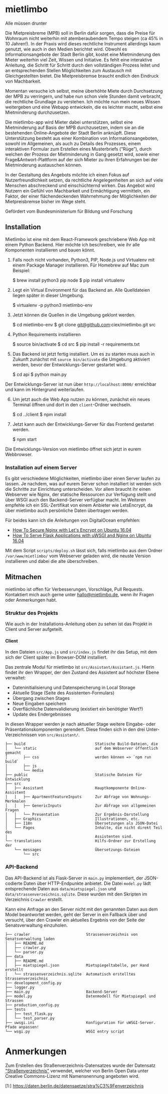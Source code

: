 # mietlimbo

Alle müssen drunter

Die Mietpreisbreme (MPB) soll in Berlin dafür sorgen, dass die Preise für Wohnraum nicht weiterhin mit atemberaubendem Tempo steigen (ca 45% in 10 Jahren!). In der Praxis wird dieses rechtliche Instrument allerdings kaum genutzt, wie auch in den Medien berichtet wird. Obwohl es Informationsangebote der Stadt Berlin gibt, kostet eine Mietminderung den Mieter weiterhin viel Zeit, Wissen und Initiative. Es fehlt eine interaktive Anleitung, die Schritt für Schritt durch den vollständigen Prozess leitet und an entsprechenden Stellen Möglichkeiten zum Austausch mit Gleichgestellten bietet. Die Mietpreisbremse braucht endlich den Eindruck von Machbarkeit.

Momentan versuche ich selbst, meine überhöhte Miete durch Durchsetzung der MPB zu verringern, und habe nun schon viele Stunden damit verbracht, die rechtliche Grundlage zu verstehen. Ich möchte nun mein neues Wissen weitergeben und eine Webapp entwickeln, die es leichter macht, selbst eine Mietminderung durchzusetzen.

Die mietlimbo-app wird Mieter dabei unterstützen, selbst eine Mietminderung auf Basis der MPB durchzusetzen, indem sie an die bestehenden Online-Angebote der Stadt Berlin anknüpft. Diese Unterstützung besteht aus einer Kombination von Informationsangeboten, sowohl im Allgemeinen, als auch zu Details des Prozesses, einem interaktiven Formular zum Erstellen eines Musterbriefs (“Rüge”), durch welchen der Prozess der Mietminderung in Gang gesetzt wird, sowie einer Frage&Antwort-Plattform auf der sich Mieter zu ihren Erfahrungen bei der Mietminderung austauschen können. 

In der Gestaltung des Angebots möchte ich einen Fokus auf Nutzerfreundlichkeit setzen, da rechtliche Angelegenheiten an sich auf viele Menschen abschreckend und einschüchternd wirken. Das Angebot wird Nutzern ein Gefühl von Machbarkeit und Ermächtigung vermitteln, ein Faktor, der einer flächendeckenden Wahrnehmung der Möglichkeiten der Mietpreisbremse bisher im Wege steht.

Gefördert vom Bundesministerium für Bildung und Forschung

## Installation

Mietlimbo ist eine mit dem React-Framework geschriebene Web App mit einem Python Backend. Hier möchte ich beschreiben, wie ihr alle Komponenten installieren und bauen könnt.

1. Falls noch nicht vorhanden, Python3, PIP, Node.js und Virtualenv mit einem Package Manager installieren. Für Homebrew auf Mac zum Beispiel:

	$ brew install python3 pip node
	$ pip install virtualenv

2. Legt ein Virtual Environment für das Backend an. Alle Quelldateien liegen später in dieser Umgebung. 

	$ virtualenv -p python3 mietlimbo-env

3. Jetzt können die Quellen in die Umgebung geklont werden.

	$ cd mietlimbo-env
	$ git clone git@github.com:ciex/mietlimbo.git src

4. Python Requirements installieren

	$ source bin/activate
	$ cd src
	$ pip install -r requirements.txt

5. Das Backend ist jetzt fertig installiert. Um es zu starten muss auch in Zukunft zunächst mit `source bin/activate` die Umgebung aktiviert werden, bevor der Entwicklungs-Server gestartet wird.

	$ cd api
	$ python main.py

Der Entwicklungs-Server ist nun über `http://localhost:8000/` erreichbar und kann im Hintergrund weiterlaufen.

6. Um jetzt auch die Web App nutzen zu können, zunächst ein neues Terminal öffnen und dort in den `client`-Ordner wechseln.

	$ cd ../client
	$ npm install

7. Jetzt kann auch der Entwicklungs-Server für das Frontend gestartet werden.

	$ npm start

Die Entwicklungs-Version von mietlimbo öffnet sich jetzt in eurem Webbrowser.

### Installation auf einem Server

Es gibt verschiedene Möglichkeiten, mietlimbo über einen Server laufen zu lassen. Je nachdem, was auf eurem Server schon installiert ist werden sich die Schritte zur Einrichtung unterscheiden. Vor allem braucht ihr einen Webserver wie Nginx, der statische Ressourcen zur Verfügung stellt und über WSGI auch den Backend-Server verfügbar macht. Im Weiteren empfehle ich ein SSL-Zertifikat von einem Anbieter wie LetsEncrypt, da über mietlimbo auch persönliche Daten übertragen werden.

Für beides kann ich die Anleitungen von DigitalOcean empfehlen:

- [How To Secure Nginx with Let's Encrypt on Ubuntu 16.04](https://www.digitalocean.com/community/tutorials/how-to-secure-nginx-with-let-s-encrypt-on-ubuntu-16-04)
- [How To Serve Flask Applications with uWSGI and Nginx on Ubuntu 16.04](https://www.digitalocean.com/community/tutorials/how-to-serve-flask-applications-with-uwsgi-and-nginx-on-ubuntu-16-04)

Mit dem Script `scripts/deploy.sh` lässt sich, falls mietlimbo aus dem Ordner `/var/www/mietlimbo/` vom Webserver geladen wird, die neuste Version installieren und dabei die alte überschreiben.

## Mitmachen

mietlimbo ist offen für Verbesserungen, Vorschläge, Pull Requests. Kontaktiert mich auch gerne unter [hallo@mietlimbo.de](mailto:hallo@mietlimbo.de), wenn ihr Fragen oder Anmerkungen habt.

### Struktur des Projekts

Wie auch in der Installations-Anleitung oben zu sehen ist das Projekt in Client und Server aufgeteilt. 

#### Client

In den Dateien `src/App.js` und `src/index.js` findet ihr das Setup, mit dem sich der Client später im Browser-DOM installiert. 

Das zentrale Modul für mietlimbo ist `src/Assistant/Assistant.js`. Hierin findet ihr den Wrapper, der den Zustand des Assistent auf höchster Ebene verwaltet:

- Dateninitialisierung und Datenspeicherung in Local Storage
- Aktuelle Stage (Seite des Assistenten-Formulars)
- Übergang zwischen Stages
- Neue Eingaben speichern
- Overflächliche Datenvalidierung (existiert ein benötigter Wert?)
- Update des Endergebnisses

In diesen Wrapper werden je nach aktueller Stage weitere Eingabe- oder Präsentationskomponenten gerendert. Diese finden sich in den drei Unter-Verzeichnissen von `src/Assistant/`.

	├── build								Statische Build-Dateien, die 
	│   └── static 							auf dem Webserver öffentlich gemacht
	│       ├── css 						werden können => `npm run build`
	│       ├── js
	│       └── media
	├── public 								Statische Dateien für Entwicklung
	├── src
	│   ├── Assistant 						Hauptkomponente Online-Assistent
	│   │   ├── ApartmentFeatureInputs 		Zur Abfrage von Wohnungs-Merkmalen
	│   │   ├── GenericInputs 				Zur Abfrage von allgemeinen Fragen
	│   │   └── Presentation 				Zur Ergebnis-Darstellung
	│   ├── Graphics 						Illustrationen, etc.
	│   ├── I18n 							Übersetzungen als JSON-Datei
	│   └── Pages 							Inhalte, die nicht direkt Teil des
	│										Assistenten sind.
	└── translations 						Hilfs-Ordner zur Erstellung der
	    └── messages 						Übersetzungs-Dateien
	        └── src

### API-Backend

Das API-Backend ist als Flask-Server in `main.py` implementiert, der JSON-codierte Daten über HTTP-Endpunkte anbietet. Die Datei `model.py` lädt entsprechende Daten aus `data/mietspiegel.json` und `data/strassenverzeichnis.sqlite`. Diese wurden mit den Skripten im Verzeichnis `Crawler` erstellt. 

Kann eine Anfrage an den Server nicht mit den genannten Daten aus dem Model beantwortet werden, geht der Server in ein Fallback über und versucht, über den Crawler ein aktuelles Ergebnis von der Seite der Senatsverwaltung einzuholen.

	├── crawler 						Strassenverzeichnis von Senatsverwaltung laden
	│   ├── README.md
	│   ├── crawler.py
	│   └── parser.py
	├── data 							
	│   ├── README.md
	│   ├── mietspiegel.json 			Mietspiegeltabelle, per Hand erstellt
	│   └── strassenverzeichnis.sqlite 	Automatisch erstelltes Strassenverzeichnis
	├── development_config.py
	├── logger.py
	├── main.py 						Backend-Server
	├── model.py 						Datenmodell für Mietspiegel und Strassen
	├── production_config.py
	├── tests
	│   ├── test_flask.py
	│   └── test_parser.py
	├── uwsgi.ini 						Konfiguration für uWSGI-Server. Pfade anpassen!
	└── wsgi.py 						WSGI entry script

# Anmerkungen

Zum Erstellen des Straßenverzeichnis-Datensatzes wurde der Datensatz 
["Straßenverzeichnis"](1) verwendet, welcher von Berlin Open Data unter 
Creative Commons-Lizenz mit Namensnennung angeboten wird.

[1:] https://daten.berlin.de/datensaetze/stra%C3%9Fenverzeichnis